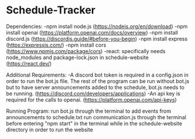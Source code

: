 # Schedule-Tracker

Dependencies:
-npm install node.js (https://nodejs.org/en/download)
-npm install openai (https://platform.openai.com/docs/overview)
-npm install discord.js (https://discordjs.guide/#before-you-begin)
-npm install express (https://expressjs.com/)
-npm install cors (https://www.npmjs.com/package/cors)
-react: specifically needs node_modules and package-lock.json in schedule-website (https://react.dev/)

Additional Requirements:
-A discord bot token is required in a config.json in order to run the bot.js file. The rest of the program can be run without bot.js but to have server announcements added to the schedule, bot.js needs to be running. (https://discord.com/developers/applications)
-An api key is required for the calls to openai. (https://platform.openai.com/api-keys)

Running Program:
run bot.js through the terminal to add events from announcements to schedule.txt
run communication.js through the terminal before entering "npm start" in the terminal while in the schedule-website directory in order to run the website
